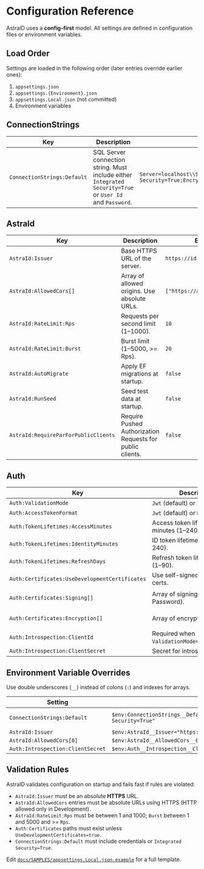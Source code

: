 # Configuration Reference

AstraID uses a **config-first** model. All settings are defined in configuration files or environment variables.

## Load Order

Settings are loaded in the following order (later entries override earlier ones):

1. `appsettings.json`
2. `appsettings.{Environment}.json`
3. `appsettings.Local.json` (not committed)
4. Environment variables

## ConnectionStrings

| Key | Description | Example |
|-----|-------------|---------|
| `ConnectionStrings:Default` | SQL Server connection string. Must include either `Integrated Security=True` or `User Id` and `Password`. | `Server=localhost\\SQLEXPRESS;Database=AstraID;Integrated Security=True;Encrypt=True;TrustServerCertificate=True` |

## AstraId

| Key | Description | Example |
|-----|-------------|---------|
| `AstraId:Issuer` | Base HTTPS URL of the server. | `https://id.example.com` |
| `AstraId:AllowedCors[]` | Array of allowed origins. Use absolute URLs. | `["https://app.example.com"]` |
| `AstraId:RateLimit:Rps` | Requests per second limit (1–1000). | `10` |
| `AstraId:RateLimit:Burst` | Burst limit (1–5000, >= Rps). | `20` |
| `AstraId:AutoMigrate` | Apply EF migrations at startup. | `false` |
| `AstraId:RunSeed` | Seed test data at startup. | `false` |
| `AstraId:RequireParForPublicClients` | Require Pushed Authorization Requests for public clients. | `false` |

## Auth

| Key | Description | Example |
|-----|-------------|---------|
| `Auth:ValidationMode` | `Jwt` (default) or `Introspection`. | `Jwt` |
| `Auth:AccessTokenFormat` | `Jwt` (default) or `Reference`. | `Jwt` |
| `Auth:TokenLifetimes:AccessMinutes` | Access token lifetime in minutes (1–240). | `60` |
| `Auth:TokenLifetimes:IdentityMinutes` | ID token lifetime in minutes (1–240). | `15` |
| `Auth:TokenLifetimes:RefreshDays` | Refresh token lifetime in days (1–90). | `14` |
| `Auth:Certificates:UseDevelopmentCertificates` | Use self-signed development certs. | `true` |
| `Auth:Certificates:Signing[]` | Array of signing certs (Path, Password). | `{ "Path": "C:\\certs\\signing.pfx", "Password": "CHANGE_ME" }` |
| `Auth:Certificates:Encryption[]` | Array of encryption certs. | `{ "Path": "C:\\certs\\enc.pfx", "Password": "CHANGE_ME" }` |
| `Auth:Introspection:ClientId` | Required when `ValidationMode=Introspection`. | `admin-cli` |
| `Auth:Introspection:ClientSecret` | Secret for introspection client. | `CHANGE_ME` |

## Environment Variable Overrides

Use double underscores (`__`) instead of colons (`:`) and indexes for arrays.

| Setting | Windows PowerShell | Linux/macOS |
|---------|-------------------|-------------|
| `ConnectionStrings:Default` | `$env:ConnectionStrings__Default="Server=.\\SQLEXPRESS;Database=AstraID;Integrated Security=True"` | `export ConnectionStrings__Default="Server=.\\SQLEXPRESS;Database=AstraID;Integrated Security=True"` |
| `AstraId:Issuer` | `$env:AstraId__Issuer="https://id.example.com"` | `export AstraId__Issuer="https://id.example.com"` |
| `AstraId:AllowedCors[0]` | `$env:AstraId__AllowedCors__0="https://app.example.com"` | `export AstraId__AllowedCors__0="https://app.example.com"` |
| `Auth:Introspection:ClientSecret` | `$env:Auth__Introspection__ClientSecret="CHANGE_ME"` | `export Auth__Introspection__ClientSecret="CHANGE_ME"` |

## Validation Rules

AstraID validates configuration on startup and fails fast if rules are violated:

- `AstraId:Issuer` must be an absolute **HTTPS** URL.
- `AstraId:AllowedCors` entries must be absolute URLs using HTTPS (HTTP allowed only in Development).
- `AstraId:RateLimit:Rps` must be between 1 and 1000; `Burst` between 1 and 5000 and >= `Rps`.
- `Auth:Certificates` paths must exist unless `UseDevelopmentCertificates=true`.
- `ConnectionStrings:Default` must include credentials or `Integrated Security=True`.

Edit [`docs/SAMPLES/appsettings.Local.json.example`](SAMPLES/appsettings.Local.json.example) for a full template.

